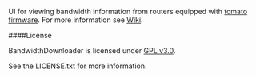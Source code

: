 UI for viewing bandwidth information from routers equipped with [tomato firmware](http://www.polarcloud.com/tomato). For more information see [Wiki](https://github.com/tparvi/tomato/wiki).

####License

BandwidthDownloader is licensed under [GPL v3.0](http://www.gnu.org/licenses/gpl-3.0-standalone.html).

See the LICENSE.txt for more information.